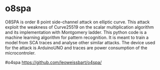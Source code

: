 # o8spa
O8SPA is order 8 point side-channel attack on elliptic curve. 
This attack exploit the weakness of Curve25519 on the scalar multiplication algorithm and its implementation with Montgomery ladder. 
This python code is a machine learning algorithm for pattern recognition. It is meant to train a model from SCA traces and analyse other similar attacks. The device used for the attack is ArduinoUNO and traces are power consumption of the microcontroler.

#o4spa
https://github.com/leoweissbart/o4spa/
